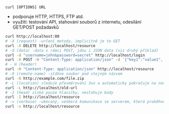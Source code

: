 `curl [OPTIONS] URL`
- podporuje HTTP, HTTPS, FTP atd.
- využití: testování API, stahování souborů z internetu, odesílání GET/POST požadavků
```bash
curl http://localhost:80
# -X (request) -určení metody, implicitně je to GET
curl -X DELETE http://localhost/resource
# -d (data) -data v rámci POST, jdou i JSON data (viz druhý příklad)
curl -d "username=john&password=secret" http://localhost/login
curl -X POST -H "Content-Type: application/json" -d '{"key1":"value1", "key2":"value2"}' http://localhost/api
# - H (header)
curl -H "Content-Type: application/json" http://localhost/resource
# -O (remote-name) -stáhne soubor pod stejným názvem
curl -O http://example.com/file.zip
# -L (location) sleduje přesměrování 3xx a automaticky pokračuje na novou adresu
curl -L http://localhost/old-url
# -I (head) získá pouze hlavičky, nestahuje body
curl -I http://localhost/resource
# -v (verbose) -ukecaný, veškerá komunikace se serverem, která proběhne
curl -v http://localhost/resource
```